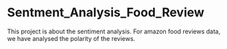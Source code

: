 # Sentment_Analysis_Food_Review
This project is about the sentiment analysis. For amazon food reviews data, we have analysed the polarity of the reviews.
